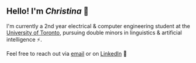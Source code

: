 <!---
endothermiic/endothermiic is a ✨ special ✨ repository because its `README.md` (this file) appears on your GitHub profile.
You can click the Preview link to take a look at your changes.
--->
## Hello! I'm *Christina* 🌻 

I'm currently a 2nd year electrical & computer engineering student at the [University of Toronto](https://www.utoronto.ca/), pursuing double minors in linguistics & artificial intelligence ⚡. 

<!--
### 💡 Skills:
* Languages: C/C++, Python, MATLAB
* Frameworks: Pytorch, TensorFlow
* Web Development: HTML, CSS, JavaScript

### 🚀 Projects: 
* Section in progress
--->

Feel free to reach out via [email](mailto:christina.pizzonia@mail.utoronto.ca) or on [LinkedIn](https://www.linkedin.com/in/christina-pizzonia-05ab1a14a/) 📝
